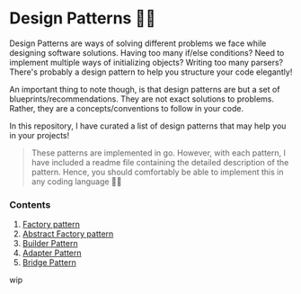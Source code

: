 # Design Patterns 🚀🧩

Design Patterns are ways of solving different problems we face while designing software solutions. Having too many if/else conditions? Need to implement multiple ways of initializing objects? Writing too many parsers? There's probably a design pattern to help you structure your code elegantly!

An important thing to note though, is that design patterns are but a set of blueprints/recommendations. They are not exact solutions to problems. Rather, they are a concepts/conventions to follow in your code.

In this repository, I have curated a list of design patterns that may help you in your projects!

> These patterns are implemented in go. However, with each pattern, I have included a readme file containing the detailed description of the pattern. Hence, you should comfortably be able to implement this in any coding language 🤘🏽

### Contents

1. [Factory pattern](./1-factory)
2. [Abstract Factory pattern](./2-abstract-factory)
3. [Builder Pattern](./3-builder)
4. [Adapter Pattern]('./4-adapter)
5. [Bridge Pattern](./5-bridge)

wip
